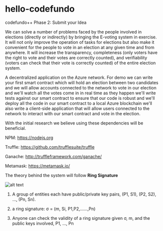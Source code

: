# hello-codefundo
codefundo++ Phase 2:  Submit your Idea

We can solve a number of problems faced by the people involved in elections (directly or indirectly) by bringing the E-voting system in exercise. It will not only improve the operation of tasks for elections but also make it convenient for the people to vote in an election at any given time and from anywhere. It will increase the transparency, completeness (only voters have the right to vote and their votes are correctly counted), and verifiability (voters can check that their vote is correctly counted) of the entire election system.

A decentralized application on the Azure network. For demo we can write your first smart contract which will hold an election between two candidates and we will allow accounts connected to the network to vote in our election and we'll watch all the votes come in in real time as they happen we'll write tests against our smart contract to ensure that our code is robust and we'll deploy all the code in our smart contract to a local Azure blockchain we'll also write a client-side application that will allow users connected to the network to interact with our smart contract and vote in the election.

With the initial research we believe using these dependencies will be beneficial.

NPM: https://nodejs.org

Truffle: https://github.com/trufflesuite/truffle

Ganache: http://truffleframework.com/ganache/

Metamask: https://metamask.io/

The theory behind the system will follow __Ring Signature__

![alt text](https://upload.wikimedia.org/wikipedia/commons/3/34/Ring-signature.svg)

1. A group of entities each have public/private key pairs, (P1, S1), (P2, S2), ..., (Pn, Sn).

2. a ring signature: σ = (m, Si, P1,P2,……,Pn)

3. Anyone can check the validity of a ring signature given σ, m, and the public keys involved, P1, ..., Pn
